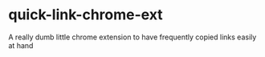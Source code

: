 # quick-link-chrome-ext
A really dumb little chrome extension to have frequently copied links easily at hand
